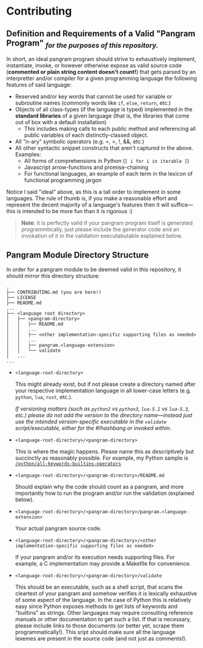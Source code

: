 # Contributing

## Definition and Requirements of a Valid "Pangram Program" <sub><i>for the purposes of this repository.</i> </sub>


In short, an ideal pangram program should strive to exhaustively implement, instantiate, invoke, or however otherwise expose as valid source code (**commented or plain string content doesn't count!**) that gets parsed by an interpretter and/or compiler for a given programming language the following features of said language:
* Reserved and/or key words that cannot be used for variable or subroutine names (commonly words like `if`, `else`, `return`, etc.)
* Objects of all class-types (if the language is typed) implemented in the **standard libraries** of a given language (that is, the libraries that come out of box with a default installation)
  * This includes making calls to each public method and referencing all public variables of each distinctly-classed object.
* All "n-ary" symbolic operators (e.g. =, >, !, &&, etc.)
* All other syntactic snippet constructs that aren't captured in the above. Examples:
  * All forms of comprehensions in Python (`[ i for i in iterable ]`)
  * Javascript arrow-functions and promise-chaining
  * For functional languages, an example of each term in the lexicon of functional programming jargon


Notice I said "ideal" above, as this is a tall order to implement in some languages. The rule of thumb is, if you make a reasonable effort and represent the decent majority of a language's features then it will suffice&mdash;this is intended to be more fun than it is rigorous :)

>**Note**: it is perfectly valid if your pangram program itself is generated programmtically, just please include the generator code and an invokation of it in the validation executabutable explained below.


## Pangram Module Directory Structure


In order for a pangram module to be deemed valid in this repository, it should mirror this directory structure:
```
.
├── CONTRIBUTING.md (you are here!)
├── LICENSE
├── README.md
...
├── <language root directory>
│   ├── <pangram-directory>
│   │   ├── README.md
│   │   ...
│   │   ├── <other implementation-specific supporting files as needed> 
│   │   ...
│   │   ├── pangram.<language-extension>
│   │   └── validate 
│   ...
...
```

* `<language-root-directory>`

  This might already exist, but if not please create a directory named after your respective implementation language in all lower-case letters (e.g. `python`, `lua`, `rust`, etc.).

  _If versioning matters (such as `python2` vs `python3`, `lua-5.1` vs `lua-5.3`, etc.) please do not add the version to the directory name&mdash;instead just use the intended version-specific executable in the `validate` script/executable, either for the #!hashbang or invoked within._

* `<language-root-directory>/<pangram-directory>`

    This is where the magic happens. Please name this as descriptively but succinctly as reasonably possible. For example, my Python sample is [`/python/all-keywords-builtins-operators`](/python/all-keywords-builtins-operators/README.md)
  
* `<language-root-directory>/<pangram-directory>/README.md`

    Should explain why the code should count as a pangram, and more importantly how to run the program and/or run the validation (explained below).
    
* `<language-root-directory>/<pangram-directory>/pangram.<language-extension>`
    
    Your actual pangram source code.
    
* `<language-root-directory>/<pangram-directory>/<other implementation-specific supporting files as needed>`

    If your pangram and/or its execution needs supporting files. For example, a C implementation may provide a Makefile for convenience.
    
* `<language-root-directory>/<pangram-directory>/validate`

    This should be an executable, such as a shell script, that scans the cleartext of your pangram and somehow verifies it is lexically exhaustive of some aspect of the language. In the case of Python this is relatively easy since Python exposes methods to get lists of keywords and "builtins" as strings. Other languages may require consulting reference manuals or other documentation to get such a list. If that is necessary, please include links to those documents (or better yet, scrape them programmatically!). This sript should make sure all the language lexemes are present in the source code (and not just as comments!).

